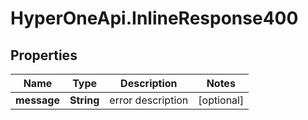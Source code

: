 # HyperOneApi.InlineResponse400

## Properties

Name | Type | Description | Notes
------------ | ------------- | ------------- | -------------
**message** | **String** | error description | [optional] 


